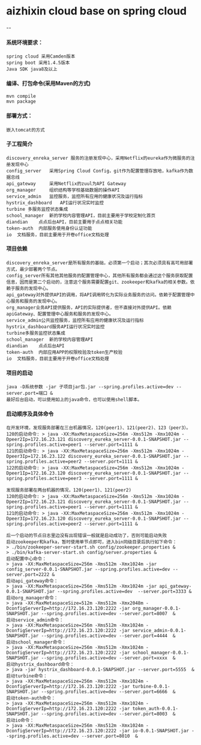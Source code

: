 # aizhixin cloud base on spring cloud

--
#### 系统环境要求：
    spring cloud 采用Camden版本
    spring boot 采用1.4.5版本
    Java SDK java8及以上
#### 编译、打包命令(采用Maven的方式)
    mvn compile
    mvn package
#### 部署方式：
    嵌入tomcat的方式
#### 子工程简介
    discovery_enreka_server 服务的注册发现中心，采用Netflix的eureka作为微服务的注册发现中心
    config_server   采用Spring Cloud Config，git作为配置管理存放地，kafka作为数据总线
    api_gateway     采用Netflix的zuul为API Gateway
    org_manager     组织结构等学校基础数据的操作API
    service_admin   监控服务，监控所有应用的健康状况及运行指标
    hystrix_dashboard   API运行状况实时监控
    turbine 多服务监控状态集成
    school_manager  新的学校内容管理API，目前主要用于学校定制化首页
    diandian    点点后台API，目前主要用于点点相关功能
    token-auth  内部服务使用身份认证功能
    io  文档服务，目前主要用于开卷office文档处理
    
#### 项目依赖
    discovery_enreka_server是所有服务的基础，必须第一个启动；其次必须具有高可用部署方式，最少部署两个节点。
    config_server所有其他其他服务的配置管理中心，其他所有服务都会通过这个服务获取配置信息，因而是第二个启动的，注意这个服务需要配置git、zookeeper和kafka的相关参数。依赖于服务的发现中心。
    api_gateway对外提供API的调用，将API调用转化为实际业务服务的访问。依赖于配置管理中心服务和服务的发现中心。
    org_manager业务API提供服务，API的实际提供者，但不直接对外提供API。依赖apiGateway、配置管理中心服务和服务的发现中心。
    service_admin公共监控服务，监控所有应用的健康状况及运行指标
    hystrix_dashboard服务API运行状况实时监控
    turbine多服务监控状态集成
    school_manager  新的学校内容管理API
    diandian    点点后台API
    token-auth  内部应用APP的权限校验及token生产校验
    io  文档服务，目前主要用于开卷office文档处理
    
#### 项目的启动
    java -D系统参数 -jar 子项目jar包.jar --spring.profiles.active=dev --server.port=端口 &
    最好后台启动，可以使用如上的java命令，也可以使用shell脚本。
    
#### 启动顺序及具体命令
    在开发环境，发现服务部署在三台机器情况，120(peer1)、121(peer2)、123（peer3）。
    120的启动命令: > java -XX:MaxMetaspaceSize=256m -Xms512m -Xmx1024m -Dpeer2Ip=172.16.23.121 discovery_eureka_server-0.0.1-SNAPSHOT.jar --spring.profiles.active=peer1 --server.port=1111 &
    121的启动命令: > java -XX:MaxMetaspaceSize=256m -Xms512m -Xmx1024m -Dpeer3Ip=172.16.23.122 discovery_eureka_server-0.0.1-SNAPSHOT.jar --spring.profiles.active=peer2 --server.port=1111 &
    122的启动命令: > java -XX:MaxMetaspaceSize=256m -Xms512m -Xmx1024m -Dpeer1Ip=172.16.23.120 discovery_eureka_server-0.0.1-SNAPSHOT.jar --spring.profiles.active=peer3 --server.port=1111 &
    
    发现服务部署在两台机器的情况，120(peer1)、121(peer2)
    120的启动命令: > java -XX:MaxMetaspaceSize=256m -Xms512m -Xmx1024m -Dpeer2Ip=172.16.23.121 discovery_eureka_server-0.0.1-SNAPSHOT.jar --spring.profiles.active=peer1 --server.port=1111 &
    121的启动命令: > java -XX:MaxMetaspaceSize=256m -Xms512m -Xmx1024m -Dpeer3Ip=172.16.23.120 discovery_eureka_server-0.0.1-SNAPSHOT.jar --spring.profiles.active=peer2 --server.port=1111 &
    
    后一个启动的节点日志里边没有出现错误一般就是启动成功了，否则可能启动失败
    启动zookeeper和kafka，暂时使用单节点即可，进入bin同级目录后执行如下命令：
    > ./bin/zookeeper-server-start.sh config/zookeeper.properties &
    > ./bin/kafka-server-start.sh config/server.properties &
    启动配置中心命令：
    > java -XX:MaxMetaspaceSize=256m -Xms512m -Xmx1024m -jar config_server-0.0.1-SNAPSHOT.jar --spring.profiles.active=dev --server.port=2222 &
    启动api_gateway命令：
    > java -XX:MaxMetaspaceSize=256m -Xms512m -Xmx1024m -jar api_gateway-0.0.1-SNAPSHOT.jar --spring.profiles.active=dev  --server.port=3333 &
    启动org_manager命令：
    > java -XX:MaxMetaspaceSize=512m -Xms512m -Xmx2048m -DconfigServerIp=http://172.16.23.120:2222 -jar org_manager-0.0.1-SNAPSHOT.jar --spring.profiles.active=dev --server.port=8007  &
    启动service_admin命令：
    > java -XX:MaxMetaspaceSize=256m -Xms512m -Xmx1024m -DconfigServerIp=http://172.16.23.120:2222 -jar service_admin-0.0.1-SNAPSHOT.jar --spring.profiles.active=dev --server.port=4444  &
    启动school_manager命令：
    > java -XX:MaxMetaspaceSize=256m -Xms512m -Xmx1024m -DconfigServerIp=http://172.16.23.120:2222 -jar school_manager-0.0.1-SNAPSHOT.jar --spring.profiles.active=dev --server.port=xxxx  &
    启动hystrix_dashboard命令：
    > java -jar hystrix_dashboard-0.0.1-SNAPSHOT.jar --server.port=5555  &
    启动turbine命令：
    > java -XX:MaxMetaspaceSize=256m -Xms512m -Xmx1024m -DconfigServerIp=http://172.16.23.120:2222 -jar turbine-0.0.1-SNAPSHOT.jar --spring.profiles.active=dev --server.port=6666  &
    启动token-auth命令：
    > java -XX:MaxMetaspaceSize=256m -Xms512m -Xmx1024m -DconfigServerIp=http://172.16.23.120:2222 -jar token_auth-0.0.1-SNAPSHOT.jar --spring.profiles.active=dev --server.port=8003  &
    启动io命令：
    > java -XX:MaxMetaspaceSize=256m -Xms512m -Xmx1024m -DconfigServerIp=http://172.16.23.120:2222 -jar io-0.0.1-SNAPSHOT.jar --spring.profiles.active=dev --server.port=8010  &
    
    